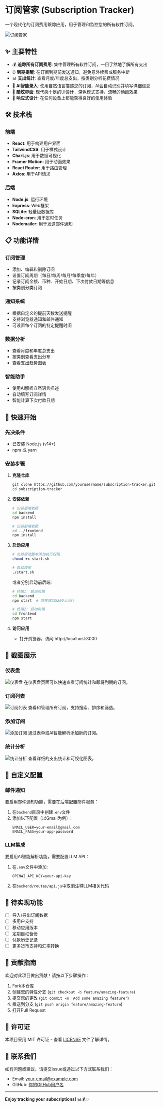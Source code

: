 # 订阅管家 (Subscription Tracker)

一个现代化的订阅费用跟踪应用，用于管理和监控您的所有软件订阅。

![订阅管家](/screenshot.png)

## ✨ 主要特性

- 💰 **追踪所有订阅费用**: 集中管理所有软件订阅，一目了然地了解所有支出
- ⏰ **到期提醒**: 在订阅到期前发送通知，避免意外续费或服务中断
- 📊 **支出统计**: 查看月度/年度总支出，按类别分析花费情况
- 🤖 **AI智能录入**: 使用自然语言描述您的订阅，AI会自动识别并填写详细信息
- 🎨 **酷炫界面**: 现代感十足的UI设计，深色模式支持，流畅的动画效果
- 📱 **响应式设计**: 在任何设备上都能获得良好的使用体验

## 🛠️ 技术栈

### 前端
- **React**: 用于构建用户界面
- **TailwindCSS**: 用于样式设计
- **Chart.js**: 用于数据可视化
- **Framer Motion**: 用于动画效果
- **React Router**: 用于路由管理
- **Axios**: 用于API请求

### 后端
- **Node.js**: 运行环境
- **Express**: Web框架
- **SQLite**: 轻量级数据库
- **Node-cron**: 用于定时任务
- **Nodemailer**: 用于发送邮件通知

## 📋 功能详情

### 订阅管理
- 添加、编辑和删除订阅
- 设置订阅周期（每日/每周/每月/每季度/每年）
- 记录订阅金额、币种、开始日期、下次付款日期等信息
- 按类别分类订阅

### 通知系统
- 根据自定义的提前天数发送提醒
- 支持浏览器通知和邮件通知
- 可设置每个订阅的特定提醒时间

### 数据分析
- 查看月度和年度总支出
- 按类别查看支出分布
- 查看支出趋势图表

### 智能助手
- 使用AI解析自然语言描述
- 自动填写订阅详情
- 智能计算下次付款日期

## 🚀 快速开始

### 先决条件
- 已安装 Node.js (v14+)
- npm 或 yarn

### 安装步骤

1. **克隆仓库**
   ```bash
   git clone https://github.com/yourusername/subscription-tracker.git
   cd subscription-tracker
   ```

2. **安装依赖**
   ```bash
   # 安装后端依赖
   cd backend
   npm install

   # 安装前端依赖
   cd ../frontend
   npm install
   ```

3. **启动应用**
   ```bash
   # 先给启动脚本添加执行权限
   chmod +x start.sh
   
   # 启动应用
   ./start.sh
   ```

   或者分别启动前后端:
   ```bash
   # 终端1: 启动后端
   cd backend
   npm start  # 将在端口5200上运行

   # 终端2: 启动前端
   cd frontend
   npm start
   ```

4. **访问应用**
   - 打开浏览器，访问 http://localhost:3000

## 📸 截图展示

### 仪表盘
![仪表盘](/screenshots/dashboard.png)
在仪表盘页面可以快速查看订阅统计和即将到期的订阅。

### 订阅列表
![订阅列表](/screenshots/subscriptions.png)
查看和管理所有订阅，支持搜索、排序和筛选。

### 添加订阅
![添加订阅](/screenshots/add-subscription.png)
通过表单或AI智能解析添加新的订阅。

### 统计分析
![统计分析](/screenshots/statistics.png)
查看详细的支出统计和可视化图表。

## 🔧 自定义配置

### 邮件通知
要启用邮件通知功能，需要在后端配置邮件服务：

1. 在`backend`目录中创建`.env`文件
2. 添加以下配置（以Gmail为例）:
   ```
   EMAIL_USER=your-email@gmail.com
   EMAIL_PASS=your-app-password
   ```

### LLM集成
要启用AI智能解析功能，需要配置LLM API：

1. 在`.env`文件中添加:
   ```
   OPENAI_API_KEY=your-api-key
   ```
2. 在`backend/routes/api.js`中取消注释LLM相关代码

## 📝 待实现功能

- [ ] 导入/导出订阅数据
- [ ] 多用户支持
- [ ] 移动应用版本
- [ ] 定期自动备份
- [ ] 付款历史记录
- [ ] 更多货币支持和汇率转换

## 🤝 贡献指南

欢迎对此项目做出贡献！请按以下步骤操作：

1. Fork本仓库
2. 创建您的特性分支 (`git checkout -b feature/amazing-feature`)
3. 提交您的更改 (`git commit -m 'Add some amazing feature'`)
4. 推送到分支 (`git push origin feature/amazing-feature`)
5. 打开Pull Request

## 📄 许可证

本项目采用 MIT 许可证 - 查看 [LICENSE](LICENSE) 文件了解详情。

## 📮 联系我们

如有问题或建议，请提交issue或通过以下方式联系我们：
- Email: your-email@example.com
- GitHub: [你的GitHub用户名](https://github.com/yourusername)

---

**Enjoy tracking your subscriptions!** 📊💰✨
